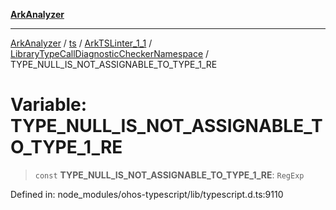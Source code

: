 [**ArkAnalyzer**](../../../../../../../../README.md)

***

[ArkAnalyzer](../../../../../../../../globals.md) / [ts](../../../../../README.md) / [ArkTSLinter\_1\_1](../../../README.md) / [LibraryTypeCallDiagnosticCheckerNamespace](../README.md) / TYPE\_NULL\_IS\_NOT\_ASSIGNABLE\_TO\_TYPE\_1\_RE

# Variable: TYPE\_NULL\_IS\_NOT\_ASSIGNABLE\_TO\_TYPE\_1\_RE

> `const` **TYPE\_NULL\_IS\_NOT\_ASSIGNABLE\_TO\_TYPE\_1\_RE**: `RegExp`

Defined in: node\_modules/ohos-typescript/lib/typescript.d.ts:9110
